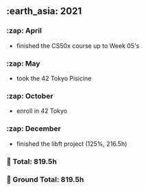 <h2> :earth_asia: 2021 </h2>
<h3> :zap: April </h3>

- finished the CS50x course up to Week 05's 

<h3> :zap: May </h3>

- took the 42 Tokyo Pisicine

<h3> :zap: October </h3>

- enroll in 42 Tokyo

<h3> :zap: December </h3>

- finished the libft project (125%, 216.5h)

<h3>📍 Total: 819.5h<br></h3>
<h3>📍 Ground Total: 819.5h</h3>
